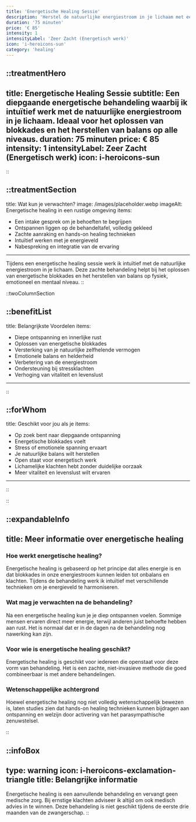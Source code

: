 ```yaml
---
title: 'Energetische Healing Sessie'
description: 'Herstel de natuurlijke energiestroom in je lichaam met een intuïtieve energetische healing. Perfect voor diepgaande ontspanning en het oplossen van energetische blokkades.'
duration: '75 minuten'
price: '€ 85'
intensity: 1
intensityLabel: 'Zeer Zacht (Energetisch werk)'
icon: 'i-heroicons-sun'
category: 'healing'
---
```


::treatmentHero
---
title: Energetische Healing Sessie
subtitle: Een diepgaande energetische behandeling waarbij ik intuïtief werk met de natuurlijke energiestroom in je lichaam. Ideaal voor het oplossen van blokkades en het herstellen van balans op alle niveaus.
duration: 75 minuten
price: € 85
intensity: 1
intensityLabel: Zeer Zacht (Energetisch werk)
icon: i-heroicons-sun
---
::

::treatmentSection
---
title: Wat kun je verwachten?
image: /images/placeholder.webp
imageAlt: Energetische healing in een rustige omgeving
items:
  - Een intake gesprek om je behoeften te begrijpen
  - Ontspannen liggen op de behandeltafel, volledig gekleed
  - Zachte aanraking en hands-on healing technieken
  - Intuïtief werken met je energieveld
  - Nabespreking en integratie van de ervaring
---

Tijdens een energetische healing sessie werk ik intuïtief met de natuurlijke energiestroom in je lichaam. Deze zachte behandeling helpt bij het oplossen van energetische blokkades en het herstellen van balans op fysiek, emotioneel en mentaal niveau.
::

::twoColumnSection

::benefitList
---
title: Belangrijkste Voordelen
items:
  - Diepe ontspanning en innerlijke rust
  - Oplossen van energetische blokkades
  - Versterking van je natuurlijke zelfhelende vermogen
  - Emotionele balans en helderheid
  - Verbetering van de energiestroom
  - Ondersteuning bij stressklachten
  - Verhoging van vitaliteit en levenslust
---
::

::forWhom
---
title: Geschikt voor jou als je
items:
  - Op zoek bent naar diepgaande ontspanning
  - Energetische blokkades voelt
  - Stress of emotionele spanning ervaart
  - Je natuurlijke balans wilt herstellen
  - Open staat voor energetisch werk
  - Lichamelijke klachten hebt zonder duidelijke oorzaak
  - Meer vitaliteit en levenslust wilt ervaren
---
::

::

::expandableInfo
---
title: Meer informatie over energetische healing
---

### Hoe werkt energetische healing?

Energetische healing is gebaseerd op het principe dat alles energie is en dat blokkades in onze energiestroom kunnen leiden tot onbalans en klachten. Tijdens de behandeling werk ik intuïtief met verschillende technieken om je energieveld te harmoniseren.

### Wat mag je verwachten na de behandeling?

Na een energetische healing kun je je diep ontspannen voelen. Sommige mensen ervaren direct meer energie, terwijl anderen juist behoefte hebben aan rust. Het is normaal dat er in de dagen na de behandeling nog nawerking kan zijn.

### Voor wie is energetische healing geschikt?

Energetische healing is geschikt voor iedereen die openstaat voor deze vorm van behandeling. Het is een zachte, niet-invasieve methode die goed combineerbaar is met andere behandelingen.

### Wetenschappelijke achtergrond

Hoewel energetische healing nog niet volledig wetenschappelijk bewezen is, laten studies zien dat hands-on healing technieken kunnen bijdragen aan ontspanning en welzijn door activering van het parasympathische zenuwstelsel.

::

::infoBox
---
type: warning
icon: i-heroicons-exclamation-triangle
title: Belangrijke informatie
---

Energetische healing is een aanvullende behandeling en vervangt geen medische zorg. Bij ernstige klachten adviseer ik altijd om ook medisch advies in te winnen. Deze behandeling is niet geschikt tijdens de eerste drie maanden van de zwangerschap.
::
